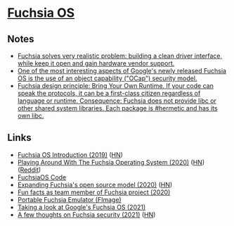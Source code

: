 # [Fuchsia OS](https://fuchsia.dev/)

## Notes

- [Fuchsia solves very realistic problem: building a clean driver interface, while keep it open and gain hardware vendor support.](https://news.ycombinator.com/item?id=27280567)
- [One of the most interesting aspects of Google's newly released Fuchsia OS is the use of an object capability ("OCap") security model.](https://twitter.com/bascule/status/1397576763572584457)
- [Fuchsia design principle: Bring Your Own Runtime. If your code can speak the protocols, it can be a first-class citizen regardless of language or runtime. Consequence: Fuchsia does not provide libc or other shared system libraries. Each package is #hermetic and has its own libc.](https://twitter.com/adambarth/status/1402663330913820674)

## Links

- [Fuchsia OS Introduction (2019)](https://bzdww.com/article/163937/) ([HN](https://news.ycombinator.com/item?id=19485121))
- [Playing Around With The Fuchsia Operating System (2020)](https://blog.quarkslab.com/playing-around-with-the-fuchsia-operating-system.html) ([HN](https://news.ycombinator.com/item?id=23466564)) ([Reddit](https://www.reddit.com/r/programming/comments/gzprnd/playing_around_with_the_fuchsia_operating_system/))
- [FuchsiaOS Code](https://fuchsia.googlesource.com/fuchsia/)
- [Expanding Fuchsia's open source model (2020)](https://opensource.googleblog.com/2020/12/expanding-fuchsias-open-source-model.html) ([HN](https://news.ycombinator.com/item?id=25347967))
- [Fun facts as team member of Fuchsia project (2020)](https://twitter.com/marcaruel/status/1336722205636517891)
- [Portable Fuchsia Emulator (FImage)](https://github.com/dahliaOS/fimage)
- [Taking a look at Google's Fuchsia OS (2021)](https://www.youtube.com/watch?v=P76hq28dPxQ)
- [A few thoughts on Fuchsia security (2021)](https://blog.cr0.org/2021/06/a-few-thoughts-on-fuchsia-security.html) ([HN](https://news.ycombinator.com/item?id=27487465))
